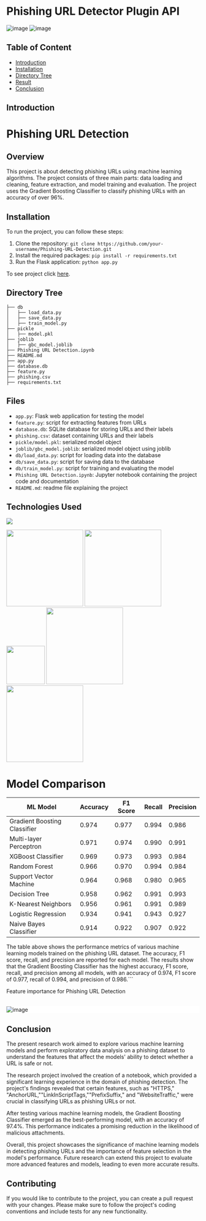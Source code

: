 # Phishing URL Detector Plugin API 
![image]()
![image]()

## Table of Content
  * [Introduction](#introduction)
  * [Installation](#installation)
  * [Directory Tree](#directory-tree)
  * [Result](#result)
  * [Conclusion](#conclusion)


## Introduction

# Phishing URL Detection

## Overview
This project is about detecting phishing URLs using machine learning algorithms. The project consists of three main parts: data loading and cleaning, feature extraction, and model training and evaluation. The project uses the Gradient Boosting Classifier to classify phishing URLs with an accuracy of over 96%.

## Installation

To run the project, you can follow these steps:

1. Clone the repository: `git clone https://github.com/your-username/Phishing-URL-Detection.git`
2. Install the required packages: `pip install -r requirements.txt`
3. Run the Flask application: `python app.py`

 To see project click [here]("/").


## Directory Tree 
```
├── db
│   ├── load_data.py
│   ├── save_data.py
│   ├── train_model.py
├── pickle
│   ├── model.pkl
├── joblib
│   ├── gbc_model.joblib
├── Phishing URL Detection.ipynb
├── README.md
├── app.py
├── database.db
├── feature.py
├── phishing.csv
├── requirements.txt
```


## Files
- `app.py`: Flask web application for testing the model
- `feature.py`: script for extracting features from URLs
- `database.db`: SQLite database for storing URLs and their labels
- `phishing.csv`: dataset containing URLs and their labels
- `pickle/model.pkl`: serialized model object
- `joblib/gbc_model.joblib`: serialized model object using joblib
- `db/load_data.py`: script for loading data into the database
- `db/save_data.py`: script for saving data to the database
- `db/train_model.py`: script for training and evaluating the model
- `Phishing URL Detection.ipynb`: Jupyter notebook containing the project code and documentation
- `README.md`: readme file explaining the project

## Technologies Used

![](https://forthebadge.com/images/badges/made-with-python.svg)

[<img target="_blank" src="https://upload.wikimedia.org/wikipedia/commons/3/31/NumPy_logo_2020.svg" width=200>](https://numpy.org/doc/) [<img target="_blank" src="https://upload.wikimedia.org/wikipedia/commons/e/ed/Pandas_logo.svg" width=200>](https://pandas.pydata.org/pandas-docs/stable/reference/api/pandas.DataFrame.html)
[<img target="_blank" src="https://upload.wikimedia.org/wikipedia/commons/8/84/Matplotlib_icon.svg" width=100>](https://matplotlib.org/)
[<img target="_blank" src="https://scikit-learn.org/stable/_static/scikit-learn-logo-small.png" width=200>](https://scikit-learn.org/stable/) 
[<img target="_blank" src="https://encrypted-tbn0.gstatic.com/images?q=tbn:ANd9GcScq-xocLctL07Jy0tpR_p9w0Q42_rK1aAkNfW6sm3ucjFKWML39aaJPgdhadyCnEiK7vw&usqp=CAU" width=200>](https://flask.palletsprojects.com/en/2.0.x/) 


# Model Comparison

| ML Model                        | Accuracy | F1 Score | Recall | Precision |
|--------------------------------|----------|----------|--------|-----------|
| Gradient Boosting Classifier   | 0.974    | 0.977    | 0.994  | 0.986     |
| Multi-layer Perceptron         | 0.971    | 0.974    | 0.990  | 0.991     |
| XGBoost Classifier             | 0.969    | 0.973    | 0.993  | 0.984     |
| Random Forest                  | 0.966    | 0.970    | 0.994  | 0.984     |
| Support Vector Machine         | 0.964    | 0.968    | 0.980  | 0.965     |
| Decision Tree                  | 0.958    | 0.962    | 0.991  | 0.993     |
| K-Nearest Neighbors            | 0.956    | 0.961    | 0.991  | 0.989     |
| Logistic Regression            | 0.934    | 0.941    | 0.943  | 0.927     |
| Naive Bayes Classifier         | 0.914    | 0.922    | 0.907  | 0.922     |

The table above shows the performance metrics of various machine learning models trained on the phishing URL dataset. The accuracy, F1 score, recall, and precision are reported for each model. The results show that the Gradient Boosting Classifier has the highest accuracy, F1 score, recall, and precision among all models, with an accuracy of 0.974, F1 score of 0.977, recall of 0.994, and precision of 0.986.```

Feature importance for Phishing URL Detection
<br><br>
<div style="background-color:white">

![image](https://user-images.githubusercontent.com/79131292/144603941-19044aae-7d7b-4e9a-88a8-6adfd8626f77.png)

</div>




## Conclusion

The present research work aimed to explore various machine learning models and perform exploratory data analysis on a phishing dataset to understand the features that affect the models' ability to detect whether a URL is safe or not. 

The research project involved the creation of a notebook, which provided a significant learning experience in the domain of phishing detection. The project's findings revealed that certain features, such as "HTTPS," "AnchorURL,""LinkInScriptTags,""PrefixSuffix," and "WebsiteTraffic," were crucial in classifying URLs as phishing URLs or not.

After testing various machine learning models, the Gradient Boosting Classifier emerged as the best-performing model, with an accuracy of 97.4%. This performance indicates a promising reduction in the likelihood of malicious attachments. 

Overall, this project showcases the significance of machine learning models in detecting phishing URLs and the importance of feature selection in the model's performance. Future research can extend this project to evaluate more advanced features and models, leading to even more accurate results. 


## Contributing

If you would like to contribute to the project, you can create a pull request with your changes. Please make sure to follow the project's coding conventions and include tests for any new functionality.